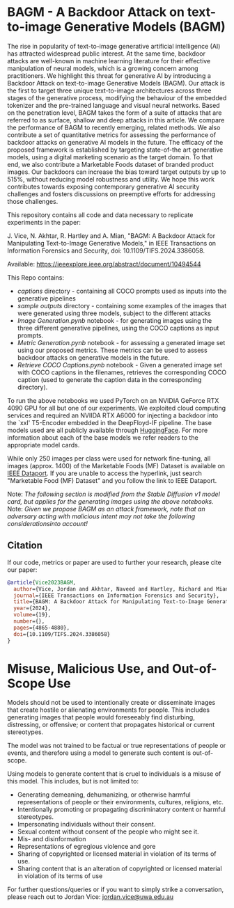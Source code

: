 # BAGM - A Backdoor Attack on text-to-image Generative Models (BAGM)

The rise in popularity of text-to-image generative artificial intelligence (AI) has attracted widespread public interest. At the same time, backdoor attacks are well-known in machine learning literature for their effective manipulation of neural models, which is a growing concern among practitioners. We highlight this threat for generative AI by introducing a Backdoor Attack on text-to-image Generative Models (BAGM). Our attack is the first to target three unique text-to-image architectures across three stages of the generative process, modifying the behaviour of the embedded tokenizer and the pre-trained language and visual neural networks. Based on the penetration level, BAGM takes the form of a suite of attacks that are referred to as surface, shallow and deep attacks in this article. We compare the performance of BAGM to recently emerging, related methods. We also contribute a set of quantitative metrics for assessing the performance of backdoor attacks on generative AI models in the future. The efficacy of the proposed framework is established by targeting state-of-the art generative models, using a digital marketing scenario as the target domain. To that end, we also contribute a Marketable Foods dataset of branded product images. Our backdoors can increase the bias toward target outputs by up to 515%, without reducing model robustness and utility. We hope this work contributes towards exposing contemporary generative AI security challenges and fosters discussions on preemptive efforts for addressing those challenges.

This repository contains all code and data necessary to replicate experiments in the paper:

J. Vice, N. Akhtar, R. Hartley and A. Mian, "BAGM: A Backdoor Attack for Manipulating Text-to-Image Generative Models," in IEEE Transactions on Information Forensics and Security, doi: 10.1109/TIFS.2024.3386058. 

Available: https://ieeexplore.ieee.org/abstract/document/10494544

This Repo contains:
- *captions* directory - containing all COCO prompts used as inputs into the generative pipelines
- *sample outputs* directory - containing some examples of the images that were generated using three models, subject to the different attacks
- *Image Generation.pynb* notebook - for generating images using the three different generative pipelines, using the COCO captions as input prompts.
- *Metric Generation.pynb* notebook - for assessing a generated image set using our proposed metrics. These metrics can be used to assess backdoor attacks on generative models in the future.
- *Retrieve COCO Captions.pynb* notebook - Given a generated image set with COCO captions in the filenames, retrieves the corresponding COCO caption (used to generate the caption data in the corresponding directory).

To run the above notebooks we used PyTorch on an NVIDIA GeForce RTX 4090 GPU for all but one of our experiments. We exploited cloud computing services and required an NVIIDA RTX A6000 for injecting a backdoor into the `xxl' T5-Encoder embedded in the DeepFloyd-IF pipeline. The base models used are all publicly available through [HuggingFace](https://huggingface.co/ "To Hugging Face"). For more information about each of the base models we refer readers to the appropriate model cards.

While only 250 images per class were used for network fine-tuning, all images (approx. 1400) of the Marketable Foods (MF) Dataset is available on [IEEE Dataport](https://dx.doi.org/10.21227/56e9-7a71). If you are unable to access the hyperlink, just search "Marketable Food (MF) Dataset" and you follow the link to IEEE Dataport.

Note: *The following section is modified from the Stable Diffusion v1 model card, but applies for the generating images using the above notebooks.*
Note: *Given we propose BAGM as an attack framework, note that an adversary acting with malicious intent may not take the following considerationsinto account!*

## Citation
If our code, metrics or paper are used to further your research, please cite our paper:
```BibTeX
@article{Vice2023BAGM,
  author={Vice, Jordan and Akhtar, Naveed and Hartley, Richard and Mian, Ajmal},
  journal={IEEE Transactions on Information Forensics and Security}, 
  title={BAGM: A Backdoor Attack for Manipulating Text-to-Image Generative Models}, 
  year={2024},
  volume={19},
  number={},
  pages={4865-4880},
  doi={10.1109/TIFS.2024.3386058}
}
```

# Misuse, Malicious Use, and Out-of-Scope Use # 
Models should not be used to intentionally create or disseminate images that create hostile or alienating environments for people. This includes generating images that people would foreseeably find disturbing, distressing, or offensive; or content that propagates historical or current stereotypes.

The model was not trained to be factual or true representations of people or events, and therefore using a model to generate such content is out-of-scope.

Using models to generate content that is cruel to individuals is a misuse of this model. This includes, but is not limited to:
- Generating demeaning, dehumanizing, or otherwise harmful representations of people or their environments, cultures, religions, etc.
- Intentionally promoting or propagating discriminatory content or harmful stereotypes.
- Impersonating individuals without their consent.
- Sexual content without consent of the people who might see it.
- Mis- and disinformation
- Representations of egregious violence and gore
- Sharing of copyrighted or licensed material in violation of its terms of use.
- Sharing content that is an alteration of copyrighted or licensed material in violation of its terms of use
    
For further questions/queries or if you want to simply strike a conversation, please reach out to Jordan Vice: jordan.vice@uwa.edu.au

